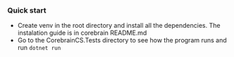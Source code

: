 ### Quick start

* Create venv in the root directory and install all the dependencies. The instalation guide is in corebrain README.md
* Go to the CorebrainCS.Tests directory to see how the program runs and run `dotnet run`